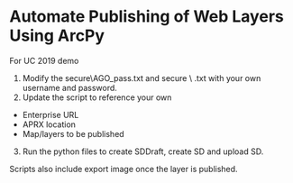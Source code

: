 # Automate Publishing of Web Layers Using ArcPy
For UC 2019 demo

1. Modify the secure\AGO_pass.txt and secure \ <portalName>.txt with your own username and password.
1. Update the script to reference your own
  - Enterprise URL
  - APRX location
  - Map/layers to be published
3. Run the python files to create SDDraft, create SD and upload SD.
  
Scripts also include export image once the layer is published.
